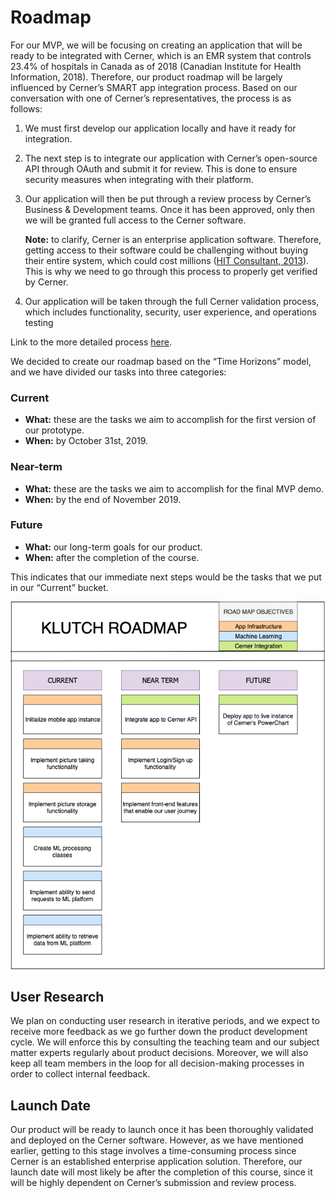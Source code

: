 # Roadmap

For our MVP, we will be focusing on creating an application that will be ready to be integrated with Cerner, which is an EMR system that controls 23.4% of hospitals in Canada as of 2018 (Canadian Institute for Health Information, 2018). Therefore, our product roadmap will be largely influenced by Cerner’s SMART app integration process. Based on our conversation with one of Cerner’s representatives, the process is as follows:

1. We must first develop our application locally and have it ready for integration. 
2. The next step is to integrate our application with Cerner’s open-source API through OAuth and submit it for review. This is done to ensure security measures when integrating with their platform.
3. Our application will then be put through a review process by Cerner’s Business & Development teams. Once it has been approved, only then we will be granted full access to the Cerner software.
  
    **Note:** to clarify, Cerner is an enterprise application software. Therefore, getting access to their software could be challenging without buying their entire system, which could cost millions ([HIT Consultant, 2013](https://hitconsultant.net/2013/01/03/the-costly-darkside-of-emr-implementations/#.XZ1Df-dKjOR)). This is why we need to go through this process to properly get verified by Cerner. 

4. Our application will be taken through the full Cerner validation process, which includes functionality, security, user experience, and operations testing

Link to the more detailed process [here](./cerner_integration_process.md).

We decided to create our roadmap based on the “Time Horizons” model, and we have divided our tasks into three categories:

### Current
- **What:** these are the tasks we aim to accomplish for the first version of our prototype.
- **When:** by October 31st, 2019.

### Near-term
- **What:** these are the tasks we aim to accomplish for the final MVP demo.
- **When:** by the end of November 2019.

### Future
- **What:** our long-term goals for our product.
- **When:** after the completion of the course.

This indicates that our immediate next steps would be the tasks that we put in our “Current” bucket.


![roadmap](./klutch_roadmap.png)

## User Research
We plan on conducting user research in iterative periods, and we expect to receive more feedback as we go further down the product development cycle. We will enforce this by consulting the teaching team and our subject matter experts regularly about product decisions. Moreover, we will also keep all team members in the loop for all decision-making processes in order to collect internal feedback.

## Launch Date
Our product will be ready to launch once it has been thoroughly validated and deployed on the Cerner software. However, as we have mentioned earlier, getting to this stage involves a time-consuming process since Cerner is an established enterprise application solution. Therefore, our launch date will most likely be after the completion of this course, since it will be highly dependent on Cerner’s submission and review process.
